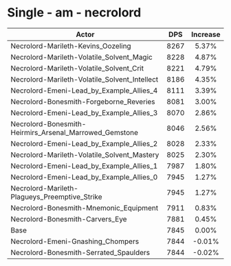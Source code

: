 # Single - am - necrolord
| Actor | DPS | Increase |
|---|:---:|:---:|
|Necrolord-Marileth-Kevins_Oozeling|8267|5.37%|
|Necrolord-Marileth-Volatile_Solvent_Magic|8228|4.87%|
|Necrolord-Marileth-Volatile_Solvent_Crit|8221|4.79%|
|Necrolord-Marileth-Volatile_Solvent_Intellect|8186|4.35%|
|Necrolord-Emeni-Lead_by_Example_Allies_4|8111|3.39%|
|Necrolord-Bonesmith-Forgeborne_Reveries|8081|3.00%|
|Necrolord-Emeni-Lead_by_Example_Allies_3|8070|2.86%|
|Necrolord-Bonesmith-Heirmirs_Arsenal_Marrowed_Gemstone|8046|2.56%|
|Necrolord-Emeni-Lead_by_Example_Allies_2|8028|2.33%|
|Necrolord-Marileth-Volatile_Solvent_Mastery|8025|2.30%|
|Necrolord-Emeni-Lead_by_Example_Allies_1|7987|1.80%|
|Necrolord-Emeni-Lead_by_Example_Allies_0|7945|1.27%|
|Necrolord-Marileth-Plagueys_Preemptive_Strike|7945|1.27%|
|Necrolord-Bonesmith-Mnemonic_Equipment|7911|0.83%|
|Necrolord-Bonesmith-Carvers_Eye|7881|0.45%|
|Base|7845|0.00%|
|Necrolord-Emeni-Gnashing_Chompers|7844|-0.01%|
|Necrolord-Bonesmith-Serrated_Spaulders|7844|-0.02%|
